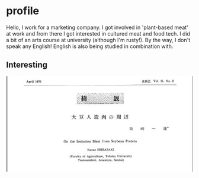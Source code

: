 # __profile__  
Hello, I work for a marketing company. I got involved in 'plant-based meat' at work and from there I got interested in cultured meat and food tech.
I did a bit of an arts course at university (although I'm rusty!).
By the way, I don't speak any English! English is also being studied in combination with.

## __Interesting__
![__Synthetic meat__](syntheticmeat.JPG)
